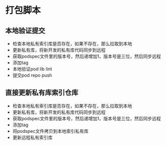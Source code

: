 # 打包脚本

## 本地验证提交

* 检查本地私有索引库是否存在，如果不存在，那么拉取到本地
* 更新私有库，将新开发的私有库代码同步到远程
* 获取podspec文件里的版本号，然后递增加1，版本号是三位，然后同步远程
* 添加tag
* 本地验证pod lib lint
* 提交pod repo push

## 直接更新私有库索引仓库

* 检查本地私有索引库是否存在，如果不存在，那么拉取到本地
* 更新私有库，将新开发的私有库代码同步到远程
* 获取podspec文件里的版本号，然后递增加1，版本号是三位，然后同步远程
* 添加tag
* 将podspec文件拷贝到本地索引私有库
* 更新远程私有索引库
